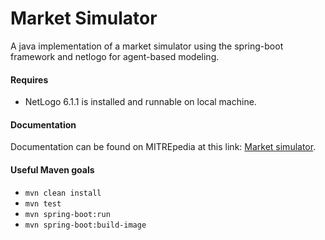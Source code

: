 # Market Simulator

A java implementation of a market simulator using the spring-boot framework and netlogo for agent-based modeling.

#### Requires
 - NetLogo 6.1.1 is installed and runnable on local machine.


#### Documentation
Documentation can be found on MITREpedia at this link: [Market simulator](https://mitrepedia.mitre.org/index.php/Market_simulator).

#### Useful Maven goals
* `mvn clean install`
* `mvn test`
* `mvn spring-boot:run`
* `mvn spring-boot:build-image`